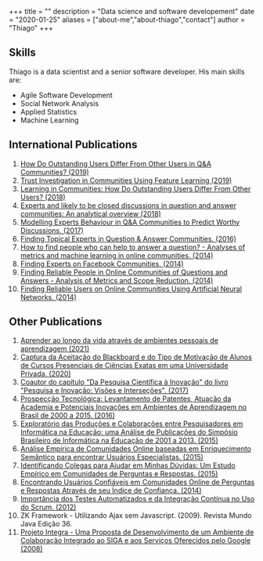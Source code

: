 +++
title = ""
description = "Data science and software developement"
date = "2020-01-25"
aliases = ["about-me","about-thiago","contact"]
author = "Thiago"
+++


## Skills

Thiago is a data scientist and a senior software developer. His main  skills are:
	
- Agile Software Development 
- Social Network Analysis 
- Applied Statistics
- Machine Learning



## International Publications


1. [How Do Outstanding Users Differ From Other Users in Q&A Communities? (2019)](https://www.researchgate.net/publication/335872151_How_Do_Outstanding_Users_Differ_From_Other_Users_in_QA_Communities)
1. [Trust Investigation in Communities Using Feature Learning (2019)](https://www.researchgate.net/publication/335581248_Trust_Investigation_in_Communities_Using_Feature_Learning)
1. [Learning in Communities: How Do Outstanding Users Differ From Other Users? (2018)](https://www.researchgate.net/publication/326999838_Learning_in_Communities_How_Do_Outstanding_Users_Differ_From_Other_Users)
1. [Experts and likely to be closed discussions in question and answer communities: An analytical overview (2018)](https://www.researchgate.net/publication/325598991_Experts_and_Likely_to_be_Closed_Discussions_in_Question_and_Answer_Communities_An_Analytical_Overview?_sg=oNcXuLUZiRSkERznzVaH-R-vITUsfXQk21LkSEBzKV9D-nEoAq75bToww-RpzzXdZaTlN6ET_6_z2u8z2Xd8h29KcPDJNT4wIm7Ucf8k.jWSB899nUHzyWSEUCuM83wP2qdwMMUs_ztdj6O15fpRWOricf0GUESr2QHy5mLMIqj3dqIxYBiNqNTH78z8Ohw)
1. [Modelling Experts Behaviour in Q&A Communities to Predict Worthy Discussions. (2017) ](https://www.researchgate.net/publication/318240192_Modelling_Experts_Behaviour_in_QA_Communities_to_Predict_Worthy_Discussions)
1. [Finding Topical Experts in Question & Answer Communities. (2016)](https://www.researchgate.net/publication/311313665_Finding_Topical_Experts_in_Question_Answer_Communities)
1. [How to find people who can help to answer a question? - Analyses of metrics and machine learning in online communities. (2014)](http://www.sciencedirect.com/science/article/pii/S0747563214007420)	
1. [Finding Experts on Facebook Communities. (2014)](http://dx.doi.org/10.4018/ijksr.2014040102)
1. [Finding Reliable People in Online Communities of Questions and Answers - Analysis of Metrics and Scope Reduction. (2014)](https://www.researchgate.net/publication/262912250_Finding_Reliable_People_in_Online_Communities_of_Questions_and_Answers_Analysis_of_Metrics_and_Scope_Reduction)
1. [Finding Reliable Users on Online Communities Using Artificial Neural Networks. (2014)](https://www.researchgate.net/publication/272154538_Finding_Reliable_Users_on_Online_Communities_Using_Artificial_Neural_Networks)


 

## Other Publications

1. [Aprender ao longo da vida através de ambientes pessoais de aprendizagem (2021)](https://ieducacao.ceie-br.org/ambientes-pessoais-aprendizagem/)
1. [Captura da Aceitação do Blackboard e do Tipo de Motivação de Alunos de Cursos Presenciais de Ciências Exatas em uma Universidade Privada. (2020)](https://br-ie.org/pub/index.php/rbie/article/view/v28p229)
1. [Coautor do capítulo "Da Pesquisa Científica à Inovação" do livro "Pesquisa e Inovação: Visões e Interseções". (2017)](http://www.publit.com.br/livraria/produto/692/pesquisa-e-inovacao-visoes-e-intersecoes)
1. [Prospecção Tecnológica: Levantamento de Patentes, Atuação da Academia e Potenciais Inovações em Ambientes de Aprendizagem no Brasil de 2000 a 2015. (2016)](http://seer.unirio.br/index.php/isys/article/download/5959/5581)
1. [Exploratório das Produções e Colaborações entre Pesquisadores em Informática na Educação: uma Análise de Publicações do Simpósio Brasileiro de Informática na Educação de 2001 a 2013. (2015)](http://dx.doi.org/10.5753/cbie.sbie.2015.1323)
1. [Análise Empírica de Comunidades Online baseadas em Enriquecimento Semântico para encontrar Usuários Especialistas. (2015)](http://www.br-ie.org/pub/index.php/wcbie/article/download/6072/4256)
1. [Identificando Colegas para Ajudar em Minhas Dúvidas: Um Estudo Empírico em Comunidades de Perguntas e Respostas. (2015)](http://www.br-ie.org/pub/index.php/wcbie/article/view/5933)
1. [Encontrando Usuários Confiáveis em Comunidades Online de Perguntas e Respostas Através de seu Índice de Confiança. (2014)](https://www.researchgate.net/publication/262912086_Encontrando_Usuarios_Confiaveis_em_Comunidades_Online_de_Perguntas_e_Respostas_Atraves_de_seu_Indice_de_Confianca)   
1. [Importância dos Testes Automatizados e da Integração Contínua no Uso do Scrum. (2012)](https://docs.google.com/viewer?a=v&pid=sites&srcid=ZGVmYXVsdGRvbWFpbnxjc3Njb2RlfGd4OjI4YTEzYTU3ZTE0YzUxMWQ) 
1. ZK Framework - Utilizando Ajax sem Javascript.  (2009). Revista Mundo Java Edição 36.
1. [Projeto Integra - Uma Proposta de Desenvolvimento de um Ambiente de Colaboração Integrado ao SIGA e aos Serviços Oferecidos pelo Google (2008)](http://sites.google.com/site/csscode/Home/integra.pdf?attredirects=0)
           